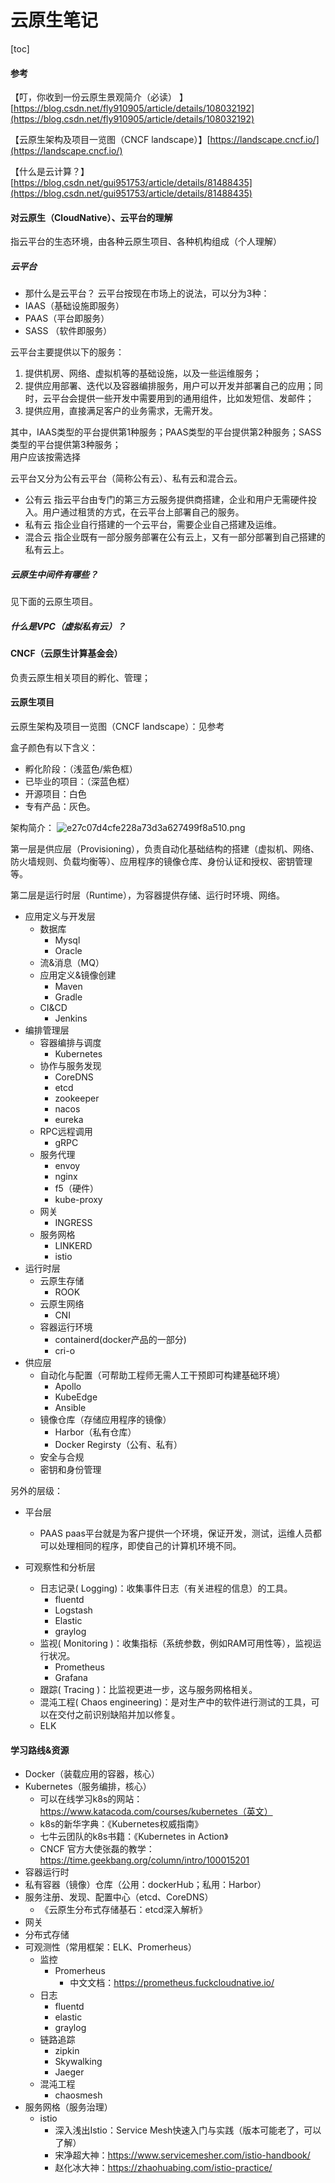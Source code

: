 # 云原生笔记

[toc]

#### 参考

【叮，你收到一份云原生景观简介（必读） 】[https://blog.csdn.net/fly910905/article/details/108032192](https://blog.csdn.net/fly910905/article/details/108032192)

【云原生架构及项目一览图（CNCF landscape）】[https://landscape.cncf.io/](https://landscape.cncf.io/)

【什么是云计算？】[https://blog.csdn.net/gui951753/article/details/81488435](https://blog.csdn.net/gui951753/article/details/81488435)
#### 对云原生（CloudNative）、云平台的理解
指云平台的生态环境，由各种云原生项目、各种机构组成（个人理解）

##### 云平台
* 那什么是云平台？
云平台按现在市场上的说法，可以分为3种：
* IAAS（基础设施即服务）
* PAAS（平台即服务）
* SASS （软件即服务）

云平台主要提供以下的服务：
1. 提供机房、网络、虚拟机等的基础设施，以及一些运维服务；
2. 提供应用部署、迭代以及容器编排服务，用户可以开发并部署自己的应用；同时，云平台会提供一些开发中需要用到的通用组件，比如发短信、发邮件；
3. 提供应用，直接满足客户的业务需求，无需开发。

其中，IAAS类型的平台提供第1种服务；PAAS类型的平台提供第2种服务；SASS类型的平台提供第3种服务；  
用户应该按需选择

云平台又分为公有云平台（简称公有云）、私有云和混合云。

* 公有云
指云平台由专门的第三方云服务提供商搭建，企业和用户无需硬件投入。用户通过租赁的方式，在云平台上部署自己的服务。
* 私有云
指企业自行搭建的一个云平台，需要企业自己搭建及运维。
* 混合云
指企业既有一部分服务部署在公有云上，又有一部分部署到自己搭建的私有云上。



##### 云原生中间件有哪些？
见下面的云原生项目。



##### 什么是VPC（虚拟私有云）？

#### CNCF（云原生计算基金会）
负责云原生相关项目的孵化、管理；

#### 云原生项目
云原生架构及项目一览图（CNCF landscape）：见参考


盒子颜色有以下含义：
* 孵化阶段：（浅蓝色/紫色框）
* 已毕业的项目：（深蓝色框）
* 开源项目：白色
* 专有产品：灰色。




架构简介：
![e27c07d4cfe228a73d3a627499f8a510.png](en-resource://database/1015:1)

第一层是供应层（Provisioning），负责自动化基础结构的搭建（虚拟机、网络、防火墙规则、负载均衡等）、应用程序的镜像仓库、身份认证和授权、密钥管理等。

第二层是运行时层（Runtime），为容器提供存储、运行时环境、网络。


* 应用定义与开发层
    * 数据库
        * Mysql
        * Oracle
    * 流&消息（MQ）
    * 应用定义&镜像创建
        * Maven
        * Gradle
    * CI&CD
        * Jenkins
* 编排管理层
    * 容器编排与调度
        * Kubernetes
    * 协作与服务发现
        * CoreDNS
        * etcd
        * zookeeper
        * nacos
        * eureka
    * RPC远程调用
        * gRPC
    * 服务代理
        * envoy
        * nginx
        * f5（硬件）
        * kube-proxy
    * 网关
        * INGRESS
    * 服务网格
        * LINKERD
        * istio
* 运行时层
    * 云原生存储
        * ROOK
    * 云原生网络
        * CNI
    * 容器运行环境
        * containerd(docker产品的一部分)
        * cri-o
* 供应层
    * 自动化与配置（可帮助工程师无需人工干预即可构建基础环境）
        * Apollo
        * KubeEdge
        * Ansible
    * 镜像仓库（存储应用程序的镜像）
        * Harbor（私有仓库）
        * Docker Regirsty（公有、私有）
    * 安全与合规
    * 密钥和身份管理

另外的层级：

* 平台层
    * PAAS
    paas平台就是为客户提供一个环境，保证开发，测试，运维人员都可以处理相同的程序，即使自己的计算机环境不同。
    
* 可观察性和分析层
    * 日志记录( Logging)：收集事件日志（有关进程的信息）的工具。
        * fluentd
        * Logstash
        * Elastic
        * graylog
    * 监视( Monitoring )：收集指标（系统参数，例如RAM可用性等），监视运行状况。
        * Prometheus
        * Grafana
    * 跟踪( Tracing )：比监视更进一步，这与服务网格相关。
    * 混沌工程( Chaos engineering)：是对生产中的软件进行测试的工具，可以在交付之前识别缺陷并加以修复。
    * ELK
    
#### 学习路线&资源
* Docker（装载应用的容器，核心）
* Kubernetes（服务编排，核心）
    * 可以在线学习k8s的网站：https://www.katacoda.com/courses/kubernetes（英文）
    * k8s的新华字典：《Kubernetes权威指南》
    * 七牛云团队的k8s书籍：《Kubernetes in Action》
    * CNCF 官方大使张磊的教学：https://time.geekbang.org/column/intro/100015201
 * 容器运行时
 * 私有容器（镜像）仓库（公用：dockerHub；私用：Harbor）
 * 服务注册、发现、配置中心（etcd、CoreDNS）
    * 《云原生分布式存储基石：etcd深入解析》
 * 网关
 * 分布式存储
 * 可观测性（常用框架：ELK、Promerheus）
     * 监控
         * Promerheus
             * 中文文档：https://prometheus.fuckcloudnative.io/
     * 日志
         * fluentd
         * elastic 
         * graylog
     * 链路追踪
         * zipkin
         * Skywalking
         * Jaeger
     * 混沌工程
         * chaosmesh
 * 服务网格（服务治理）
     * istio
        * 深入浅出Istio：Service Mesh快速入门与实践（版本可能老了，可以了解）
        * 宋净超大神：https://www.servicemesher.com/istio-handbook/
        * 赵化冰大神：https://zhaohuabing.com/istio-practice/
        
        


 



